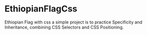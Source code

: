 # EthiopianFlagCss
Ethiopian Flag with  css a simple project is to practice Specificity and Inheritance, combining CSS Selectors and CSS Positioning.
